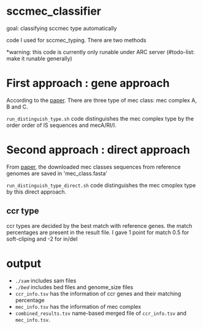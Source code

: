 # sccmec_classifier
goal: classifying sccmec type automatically

code I used for sccmec_typing. There are two methods

*warning: this code is currently only runable under ARC server (#todo-list: make it runable generally)

# First approach : gene approach
According to the [paper](https://www.ncbi.nlm.nih.gov/pmc/articles/PMC8772726/). There are three type of mec class: mec complex A, B and C.

`run_distinguish_type.sh` code distinguishes the mec complex type by the order order of IS sequences and mecA/RI/I.

# Second approach : direct approach
From [paper](https://www.ncbi.nlm.nih.gov/pmc/articles/PMC8772726/), the downloaded mec classes sequences from reference genomes are saved in 'mec_class.fasta'

`run_distinguish_type_direct.sh` code distinguishes the mec cmoplex type by this direct approach.

## ccr type
ccr types are decided by the best match with reference genes. the match percentages are present in the result file. I gave 1 point for match 0.5 for soft-cliping and -2 for in/del

# output
* *`./sam`* includes sam files
* *`./bed`* includes bed files and genome_size files
* `ccr_info.tsv` has the information of ccr genes and their matching percentage
* `mec_info.tsv` has the information of mec complex
* `combined_results.tsv` name-based merged file of `ccr_info.tsv` and `mec_info.tsv`.